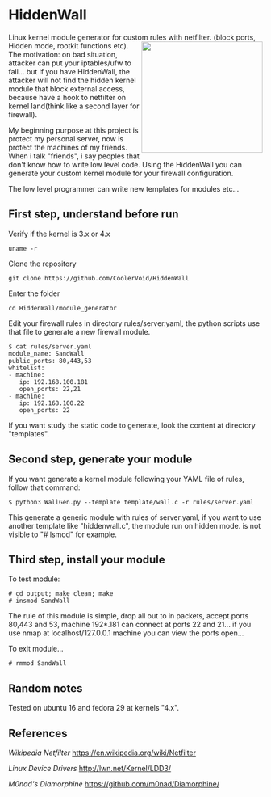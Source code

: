 # HiddenWall
Linux kernel module generator for custom rules with netfilter. (block ports, Hidden mode, rootkit functions etc).
<img align="right" width="240" height="220" src="https://github.com/CoolerVoid/HiddenWall/blob/master/doc/wall.png">
The motivation: on bad situation, attacker can put your iptables/ufw to fall... but if you have HiddenWall, 
the attacker will not find the hidden kernel module that block external access, because have a hook to netfilter on 
kernel land(think like a second layer for firewall).

My beginning purpose at this project is protect my personal server, now is protect the machines of my friends.
When i talk "friends", i say peoples that don't know how to write low level code. Using the HiddenWall you can 
generate your custom kernel module for your firewall configuration. 

The low level programmer can write new templates for modules etc...


First step, understand before run
--

Verify if the kernel is 3.x or 4.x
```
uname -r
```

Clone the repository
```
git clone https://github.com/CoolerVoid/HiddenWall
```

Enter the folder
```
cd HiddenWall/module_generator
```

Edit your firewall rules in directory  rules/server.yaml, the python scripts use that file to generate a new firewall module.

```
$ cat rules/server.yaml
module_name: SandWall
public_ports: 80,443,53
whitelist: 
- machine: 
   ip: 192.168.100.181
   open_ports: 22,21
- machine:
   ip: 192.168.100.22
   open_ports: 22
```

If you want study the static code to generate, look the content at directory "templates".




Second step, generate your module
--

If you want generate a kernel module following your YAML file of rules, follow that command:

```
$ python3 WallGen.py --template template/wall.c -r rules/server.yaml
```
This generate a generic module with rules of server.yaml, if you want to use another template like "hiddenwall.c", the module run on hidden mode.
is not visible to "# lsmod" for example.



Third step, install your module
--

To test module:
```
# cd output; make clean; make
# insmod SandWall
```
The rule of this module is simple, drop all out to in packets, accept ports 80,443 and 53, machine 192*.181 can connect at ports 22 and 21...
if you use nmap at localhost/127.0.0.1 machine you can view the ports open... 

To exit module...

```
# rmmod SandWall
```


Random notes
--

Tested on ubuntu 16 and fedora 29 at kernels "4.x".


References
--

*Wikipedia Netfilter* 
https://en.wikipedia.org/wiki/Netfilter

*Linux Device Drivers* 
http://lwn.net/Kernel/LDD3/

*M0nad's Diamorphine* 
https://github.com/m0nad/Diamorphine/
